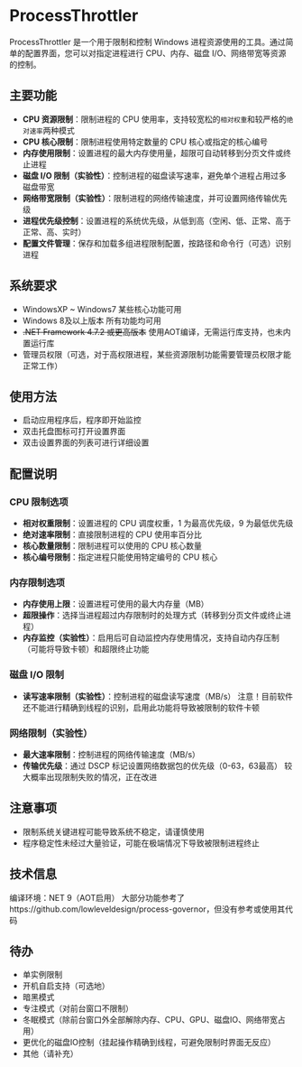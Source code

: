 
# ProcessThrottler

ProcessThrottler 是一个用于限制和控制 Windows 进程资源使用的工具。通过简单的配置界面，您可以对指定进程进行 CPU、内存、磁盘 I/O、网络带宽等资源的控制。

## 主要功能


- **CPU 资源限制**：限制进程的 CPU 使用率，支持较宽松的`相对权重`和较严格的`绝对速率`两种模式
- **CPU 核心限制**：限制进程使用特定数量的 CPU 核心或指定的核心编号
- **内存使用限制**：设置进程的最大内存使用量，超限可自动转移到分页文件或终止进程
- **磁盘 I/O 限制（实验性）**：控制进程的磁盘读写速率，避免单个进程占用过多磁盘带宽
- **网络带宽限制（实验性）**：限制进程的网络传输速度，并可设置网络传输优先级
- **进程优先级控制**：设置进程的系统优先级，从低到高（空闲、低、正常、高于正常、高、实时）
- **配置文件管理**：保存和加载多组进程限制配置，按路径和命令行（可选）识别进程

## 系统要求
- WindowsXP ~ Windows7 某些核心功能可用
- Windows 8及以上版本 所有功能均可用
- ~~.NET Framework 4.7.2 或更高版本~~
  使用AOT编译，无需运行库支持，也未内置运行库
- 管理员权限（可选，对于高权限进程，某些资源限制功能需要管理员权限才能正常工作）

## 使用方法

- 启动应用程序后，程序即开始监控
- 双击托盘图标可打开设置界面
- 双击设置界面的列表可进行详细设置

## 配置说明

### CPU 限制选项
- **相对权重限制**：设置进程的 CPU 调度权重，1 为最高优先级，9 为最低优先级
- **绝对速率限制**：直接限制进程的 CPU 使用率百分比
- **核心数量限制**：限制进程可以使用的 CPU 核心数量
- **核心编号限制**：指定进程只能使用特定编号的 CPU 核心

### 内存限制选项
- **内存使用上限**：设置进程可使用的最大内存量（MB）
- **超限操作**：选择当进程超过内存限制时的处理方式（转移到分页文件或终止进程）
- **内存监控（实验性）**：启用后可自动监控内存使用情况，支持自动内存压制（可能将导致卡顿）和超限终止功能

### 磁盘 I/O 限制
- **读写速率限制（实验性）**：控制进程的磁盘读写速度（MB/s）
  注意！目前软件还不能进行精确到线程的识别，启用此功能将导致被限制的软件卡顿

### 网络限制（实验性）
- **最大速率限制**：控制进程的网络传输速度（MB/s）
- **传输优先级**：通过 DSCP 标记设置网络数据包的优先级（0-63，63最高）
较大概率出现限制失败的情况，正在改进

## 注意事项
- 限制系统关键进程可能导致系统不稳定，请谨慎使用
- 程序稳定性未经过大量验证，可能在极端情况下导致被限制进程终止

## 技术信息
编译环境：NET 9（AOT启用）
大部分功能参考了https://github.com/lowleveldesign/process-governor，但没有参考或使用其代码

## 待办
 - 单实例限制
 - 开机自启支持（可选地）
 - 暗黑模式
 - 专注模式（对前台窗口不限制）
 - 冬眠模式（除前台窗口外全部解除内存、CPU、GPU、磁盘IO、网络带宽占用）
 - 更优化的磁盘IO控制（挂起操作精确到线程，可避免限制时界面无反应）
 - 其他（请补充）
